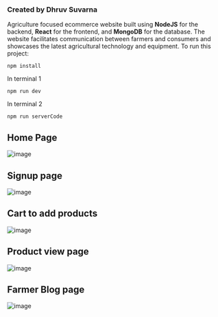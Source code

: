 ### Created by Dhruv Suvarna
Agriculture focused ecommerce website built using **NodeJS** for the backend, **React** for the frontend, and **MongoDB** for the database. The website facilitates communication between farmers and consumers and showcases the latest agricultural technology and equipment.
To run this project:
```
npm install
```
In terminal 1
```
npm run dev
```
In terminal 2
```
npm run serverCode
```
## Home Page
![image](https://github.com/user-attachments/assets/3fb8386a-0035-4ca6-ada9-19e98edd727f)


## Signup page
![image](https://github.com/user-attachments/assets/ce8f7e4d-a778-4615-9d4d-be26d03861ab)


## Cart to add products
![image](https://github.com/user-attachments/assets/8dc57136-5078-4429-97c7-f0c389f0b914)


## Product view page
![image](https://github.com/user-attachments/assets/464d71b1-d824-4dda-ac59-64cb511ae314)


## Farmer Blog page
![image](https://github.com/user-attachments/assets/cb97eb78-07cf-4005-b8ca-97238ab025c1)


